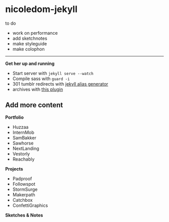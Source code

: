 nicoledom-jekyll
================

to do 
- work on performance
- add sketchnotes
- make styleguide
- make colophon

---

**Get her up and running**

* Start server with `jekyll serve --watch`
* Compile sass with `guard -i`
* 301 tumblr redirects with [jekyll alias generator](https://github.com/tsmango/jekyll_alias_generator)
* archives with [this plugin](https://gist.github.com/azsromej/1994881)


Add more content
---
**Portfolio**
- Huzzaa
- InternMob
- SamBakker
- Sawhorse
- NextLanding
- Vestorly
- Reachably

**Projects**
- Padproof
- Followspot
- StormSurge
- Makerpath
- Catchbox
- ConfettiGraphics

**Sketches & Notes**
